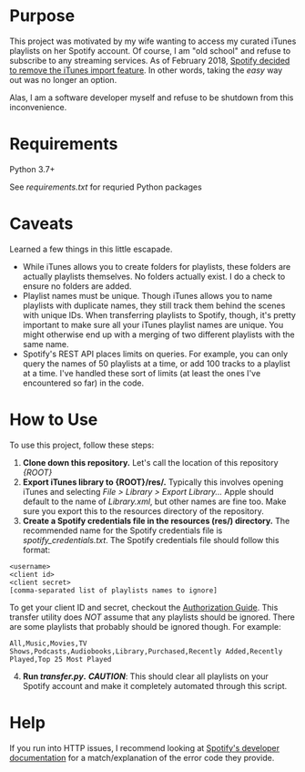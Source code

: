 # Purpose

This project was motivated by my wife wanting to access my curated iTunes playlists on her Spotify account. 
Of course, I am "old school" and refuse to subscribe to any streaming services.
As of February 2018, [Spotify decided to remove the iTunes import feature](https://community.spotify.com/t5/Desktop-Windows/iTunes-import-missing/td-p/4466633).
In other words, taking the _easy_ way out was no longer an option.

Alas, I am a software developer myself and refuse to be shutdown from this inconvenience.

# Requirements
Python 3.7+

See _requirements.txt_ for requried Python packages

# Caveats
Learned a few things in this little escapade.
- While iTunes allows you to create folders for playlists, these folders are actually playlists themselves.
No folders actually exist. I do a check to ensure no folders are added.
- Playlist names must be unique.
Though iTunes allows you to name playlists with duplicate names, they still track them behind the scenes with unique IDs.
When transferring playlists to Spotify, though, it's pretty important to make sure all your iTunes playlist names are unique.
You might otherwise end up with a merging of two different playlists with the same name.
- Spotify's REST API places limits on queries.
For example, you can only query the names of 50 playlists at a time, or add 100 tracks to a playlist at a time.
I've handled these sort of limits (at least the ones I've encountered so far) in the code.

# How to Use
To use this project, follow these steps:
1. **Clone down this repository.** Let's call the location of this repository _{ROOT}_
2. **Export iTunes library to {ROOT}/res/.** Typically this involves opening iTunes and selecting _File > Library > Export Library..._
Apple should default to the name of _Library.xml_, but other names are fine too.
Make sure you export this to the resources directory of the repository.
3. **Create a Spotify credentials file in the resources (res/) directory.**
The recommended name for the Spotify credentials file is _spotify_credentials.txt_.
The Spotify credentials file should follow this format:
```
<username>
<client id>
<client secret>
[comma-separated list of playlists names to ignore]
```
To get your client ID and secret, checkout the [Authorization Guide](https://developer.spotify.com/documentation/general/guides/authorization-guide/).
This transfer utility does _NOT_ assume that any playlists should be ignored. 
There are some playlists that probably should be ignored though. For example:
```
All,Music,Movies,TV Shows,Podcasts,Audiobooks,Library,Purchased,Recently Added,Recently Played,Top 25 Most Played
```
4. **Run _transfer.py_.**
**_CAUTION_**: This should clear all playlists on your Spotify account and make it completely automated through this script.

# Help
If you run into HTTP issues, I recommend looking at
[Spotify's developer documentation](https://developer.spotify.com/documentation/web-api/) 
for a match/explanation of the error code they provide.